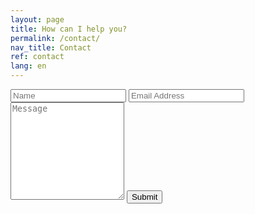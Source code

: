 ```yaml
---
layout: page
title: How can I help you?
permalink: /contact/
nav_title: Contact
ref: contact
lang: en
---
```


<!--- https://gist.github.com/sharu725/b8bc09d8a6bb57c637df0b5ae958c155 --->

<form class="wj-contact" action="https://formspree.io/{{site.email}}" method="POST">
	<input type="text" name="name" placeholder="Name">
    <input type="text" name="email" placeholder="Email Address">
    <textarea type="text" name="content" rows="10" placeholder="Message"></textarea>
    <input type="hidden" name="_next" value="//{{ site.url | remove: "https://"}}/thanks/">
    <input type="hidden" name="_subject" value="New Contact Form Submission">
	<input type="hidden" name="_language" value="en" />
    <input type="text" name="_gotcha" style="display:none">
    <input type="submit" value="Submit">
</form>